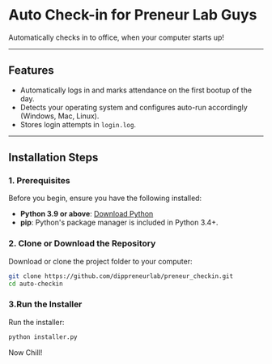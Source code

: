 # Auto Check-in for Preneur Lab Guys

Automatically checks in to office, when your computer starts up!

---

## **Features**
- Automatically logs in and marks attendance on the first bootup of the day.
- Detects your operating system and configures auto-run accordingly (Windows, Mac, Linux).
- Stores login attempts in `login.log`.

---

## **Installation Steps**

### 1. Prerequisites
Before you begin, ensure you have the following installed:
- **Python 3.9 or above**: [Download Python](https://www.python.org/downloads/)
- **pip**: Python's package manager is included in Python 3.4+.

### 2. Clone or Download the Repository
Download or clone the project folder to your computer:
```bash
git clone https://github.com/dippreneurlab/preneur_checkin.git
cd auto-checkin
```

### 3.Run the Installer 
Run the installer:
```bash
python installer.py
```

Now Chill!